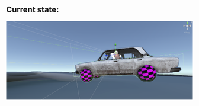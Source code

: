 ## Current state: 

![alt](https://raw.githubusercontent.com/jbebe/EndlessRace/master/Docs/current-screenshot.png)